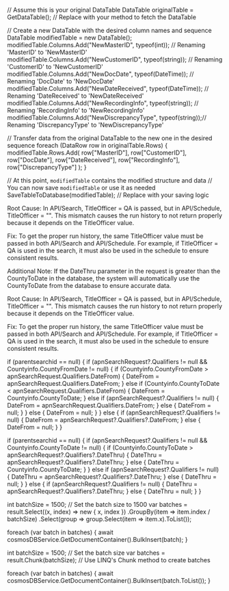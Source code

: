 // Assume this is your original DataTable
DataTable originalTable = GetDataTable(); // Replace with your method to fetch the DataTable

// Create a new DataTable with the desired column names and sequence
DataTable modifiedTable = new DataTable();
modifiedTable.Columns.Add("NewMasterID", typeof(int));          // Renaming 'MasterID' to 'NewMasterID'
modifiedTable.Columns.Add("NewCustomerID", typeof(string));     // Renaming 'CustomerID' to 'NewCustomerID'
modifiedTable.Columns.Add("NewDocDate", typeof(DateTime));      // Renaming 'DocDate' to 'NewDocDate'
modifiedTable.Columns.Add("NewDateReceived", typeof(DateTime)); // Renaming 'DateReceived' to 'NewDateReceived'
modifiedTable.Columns.Add("NewRecordingInfo", typeof(string));  // Renaming 'RecordingInfo' to 'NewRecordingInfo'
modifiedTable.Columns.Add("NewDiscrepancyType", typeof(string));// Renaming 'DiscrepancyType' to 'NewDiscrepancyType'

// Transfer data from the original DataTable to the new one in the desired sequence
foreach (DataRow row in originalTable.Rows)
{
    modifiedTable.Rows.Add(
        row["MasterID"],
        row["CustomerID"],
        row["DocDate"],
        row["DateReceived"],
        row["RecordingInfo"],
        row["DiscrepancyType"]
    );
}

// At this point, `modifiedTable` contains the modified structure and data
// You can now save `modifiedTable` or use it as needed
SaveTableToDatabase(modifiedTable); // Replace with your saving logic









Root Cause:
In API/Search, TitleOfficer = QA is passed, but in API/Schedule, TitleOfficer = "". This mismatch causes the run history to not return properly because it depends on the TitleOfficer value.

Fix:
To get the proper run history, the same TitleOfficer value must be passed in both API/Search and API/Schedule. For example, if TitleOfficer = QA is used in the search, it must also be used in the schedule to ensure consistent results.

Additional Note:
If the DateThru parameter in the request is greater than the CountyToDate in the database, the system will automatically use the CountyToDate from the database to ensure accurate data.






Root Cause:
In API/Search, TitleOfficer = QA is passed, but in API/Schedule, TitleOfficer = "". This mismatch causes the run history to not return properly because it depends on the TitleOfficer value.

Fix:
To get the proper run history, the same TitleOfficer value must be passed in both API/Search and API/Schedule. For example, if TitleOfficer = QA is used in the search, it must also be used in the schedule to ensure consistent results.










if (parentsearchid == null)
{
    if (apnSearchRequest?.Qualifiers != null && Countyinfo.CountyFromDate != null)
    {
        if (Countyinfo.CountyFromDate > apnSearchRequest.Qualifiers.DateFrom)
        {
            DateFrom = apnSearchRequest.Qualifiers.DateFrom;
        }
        else if (Countyinfo.CountyToDate < apnSearchRequest.Qualifiers.DateFrom)
        {
            DateFrom = Countyinfo.CountyToDate;
        }
        else if (apnSearchRequest?.Qualifiers != null)
        {
            DateFrom = apnSearchRequest.Qualifiers.DateFrom;
        }
        else
        {
            DateFrom = null;
        }
    }
    else
    {
        DateFrom = null;
    }
}
else
{
    if (apnSearchRequest?.Qualifiers != null)
    {
        DateFrom = apnSearchRequest?.Qualifiers?.DateFrom;
    }
    else
    {
        DateFrom = null;
    }
}





if (parentsearchid == null)
{
    if (apnSearchRequest?.Qualifiers != null && Countyinfo.CountyToDate != null)
    {
        if (Countyinfo.CountyToDate > apnSearchRequest?.Qualifiers?.DateThru)
        {
            DateThru = apnSearchRequest?.Qualifiers?.DateThru;
        }
        else
        {
            DateThru = Countyinfo.CountyToDate;
        }
    }
    else if (apnSearchRequest?.Qualifiers != null)
    {
        DateThru = apnSearchRequest?.Qualifiers?.DateThru;
    }
    else
    {
        DateThru = null;
    }
}
else
{
    if (apnSearchRequest?.Qualifiers != null)
    {
        DateThru = apnSearchRequest?.Qualifiers?.DateThru;
    }
    else
    {
        DateThru = null;
    }
}














int batchSize = 1500; // Set the batch size to 1500
var batches = result.Select((x, index) => new { x, index })
                    .GroupBy(item => item.index / batchSize)
                    .Select(group => group.Select(item => item.x).ToList());

foreach (var batch in batches)
{
    await cosmosDBService.GetDocumentContainer().BulkInsert(batch);
}


int batchSize = 1500; // Set the batch size
var batches = result.Chunk(batchSize); // Use LINQ's Chunk method to create batches

foreach (var batch in batches)
{
    await cosmosDBService.GetDocumentContainer().BulkInsert(batch.ToList());
}
